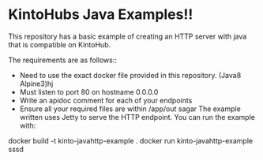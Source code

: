 # KintoHubs Java Examples!! ##




This repository has a basic example of creating an HTTP server with java that is compatible on KintoHub.

The requirements are as follows::

* Need to use the exact docker file provided in this repository. (Java8 Alpine3)hj
* Must listen to port 80 on hostname 0.0.0.0
* Write an apidoc comment for each of your endpoints
* Ensure all your required files are within /app/out
sagar
The example written uses Jetty to serve the HTTP endpoint. You can run the example with:

docker build -t kinto-javahttp-example .
docker run kinto-javahttp-example
sssd
